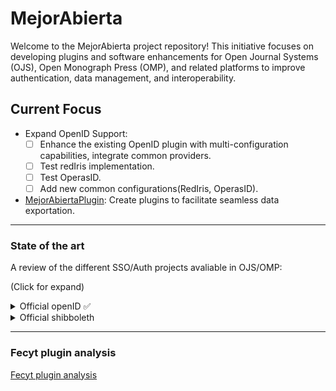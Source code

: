 # MejorAbierta

Welcome to the MejorAbierta project repository! This initiative focuses on developing plugins and software enhancements for Open Journal Systems (OJS), Open Monograph Press (OMP), and related platforms to improve authentication, data management, and interoperability.

## Current Focus
* Expand OpenID Support:
  - [ ] Enhance the existing OpenID plugin with multi-configuration capabilities, integrate common providers.
  - [ ] Test redIris implementation.
  - [ ] Test OperasID.
  - [ ] Add new common configurations(RedIris, OperasID).

* [MejorAbiertaPlugin](https://github.com/MejorAbierta/mejorAbiertaPlugin): Create plugins to facilitate seamless data exportation.


---


### State of the art

A review of the different SSO/Auth projects avaliable in OJS/OMP:

(Click for expand)
<details>
<summary>
Official openID ✅
</summary>

[Repo Official openID](https://github.com/pkp/openid) 
- Developer: PKP 
- Ver: OJS 3.4.0
- Protocol: openID
- Last update: Dec 12, 2024 
- Data: (RS256) JWT : 
```php
  {
   	'id' => $jwtPayload->sub ?? null,
	'email' => $jwtPayload->email ?? null,
	'username' => $jwtPayload->preferred_username ?? null,
	'given_name' => $jwtPayload->given_name ?? null,
	'family_name' => $jwtPayload->family_name ?? null,
	'email_verified' => $jwtPayload->email_verified ?? null,
  }
  ```
- Review: Working
- Tested Ver : OJS 3.4 - stable
- PKCE: No
- OJS config :
  - URL: example.com/.well-known/openid-configuration
  - ClientID
  - Secret
- Endpoint Config:
  - Signature Algorimth : RS256
  - Authentication Type: Authentication Code Flow
  - PKCE enabled : No
  - OJS URL

**CONFIG ORCID OPENID**
- Go to https://orcid.org/developer-tools, sign in and configure URL and name of our service.
  Notes:
> **Only HTTPS** URIs are accepted in production
> Domains registered MUST exactly match the domains used, including subdomains
> Register all redirect URIs fully where possible. This is the most secure option and what we recommend.
> The ORCID Public **API is free for non-commercial use by individuals** as stated in the [Public APIs Terms of Service](https://info.orcid.org/public-client-terms-of-service/).
> ORCID's current Rate Limit is 24 requests per second for the Member, Public, and Anonymous APIs

# Rediris
**Rediris** has an OpenID implementation:
[How to implement OpenId with Rediris](https://www.rediris.es/sir/howto-openid.html)
For use rediris is needed sign up here getting in touch with the organization https://www.rediris.es/sir/contacto.html.


</details>

<details>
<summary>
Official shibboleth
</summary>

[Official shibboleth](https://github.com/pkp/shibboleth)
 
 - Developer : Alec (PKP) 
 - Ver: OJS 3.2+ 
 - Protocol: SAMLv2 
 - Last update: 2 y. ago
 -  Data : 
 -- Shibboleth UIN
 -- first or given name<br/>- last, family, or surname<br/>- personal initials<br/>- e-mail address<br/>- telephone number<br/>- postal mailing address 
 - Review: Stuck on error Settings
 - Tested Ver: 3.3, 3.2
</details>

---

### Fecyt plugin analysis
[Fecyt plugin analysis](fecyt-plugin-analysis.md)

